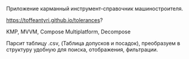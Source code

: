Приложение карманный инструмент-справочник машиностроителя.

https://toffeantyri.github.io/tolerances?

KMP, MVVM, Compose Multiplatform, Decompose

Парсит таблицу .csv, (Таблица допусков и посадок), преобразуем в структуру удобную для поиска, отображения, фильтрации. 


